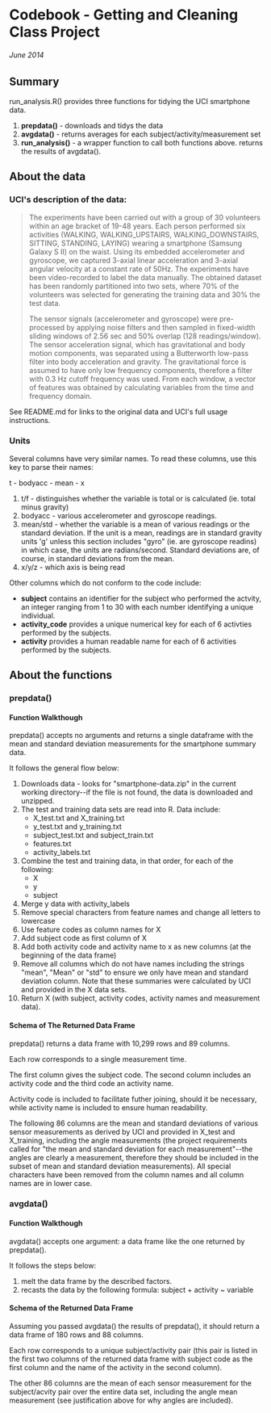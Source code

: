 # Codebook - Getting and Cleaning Class Project
###### June 2014

## Summary

run_analysis.R() provides three functions for tidying the UCI smartphone data. 

1. **prepdata()** - downloads and tidys the data
2. **avgdata()** - returns averages for each subject/activity/measurement set
3. **run_analysis()** - a wrapper function to call both functions above. returns the results of avgdata().

## About the data

### UCI's description of the data:

> The experiments have been carried out with a group of 30 volunteers within an age bracket of 19-48 years. Each person performed six activities (WALKING, WALKING_UPSTAIRS, WALKING_DOWNSTAIRS, SITTING, STANDING, LAYING) wearing a smartphone (Samsung Galaxy S II) on the waist. Using its embedded accelerometer and gyroscope, we captured 3-axial linear acceleration and 3-axial angular velocity at a constant rate of 50Hz. The experiments have been video-recorded to label the data manually. The obtained dataset has been randomly partitioned into two sets, where 70% of the volunteers was selected for generating the training data and 30% the test data. 
>
>The sensor signals (accelerometer and gyroscope) were pre-processed by applying noise filters and then sampled in fixed-width sliding windows of 2.56 sec and 50% overlap (128 readings/window). The sensor acceleration signal, which has gravitational and body motion components, was separated using a Butterworth low-pass filter into body acceleration and gravity. The gravitational force is assumed to have only low frequency components, therefore a filter with 0.3 Hz cutoff frequency was used. From each window, a vector of features was obtained by calculating variables from the time and frequency domain. 

See README.md for links to the original data and UCI's full usage instructions.

### Units

Several columns have very similar names. To read these columns, use this key to parse their names:

t - bodyacc - mean - x

1. t/f - distinguishes whether the variable is total or is calculated (ie. total minus gravity)
2. bodyacc - various accelerometer and gyroscope readings. 
3. mean/std - whether the variable is a mean of various readings or the standard deviation. If the unit is a mean, readings are in standard gravity units 'g' unless this section includes "gyro" (ie. are gyroscope readins) in which case, the units are radians/second. Standard deviations are, of course, in standard deviations from the mean.
4. x/y/z - which axis is being read

Other columns which do not conform to the code include:

* **subject** contains an identifier for the subject who performed the actvity, an integer ranging from 1 to 30 with each number identifying a unique individual.
* **activity_code** provides a unique numerical key for each of 6 activties performed by the subjects.
* **activity** provides a human readable name for each of 6 activities performed by the subjects.

## About the functions

### prepdata()

#### Function Walkthough

prepdata() accepts no arguments and returns a single dataframe with the mean and standard deviation measurements for the smartphone summary data.

It follows the general flow below:

1. Downloads data - looks for "smartphone-data.zip" in the current working directory--if the file is not found, the data is downloaded and unzipped.
2. The test and training data sets are read into R. Data include:
    -	X_test.txt and X_training.txt
    -	y_test.txt and y_training.txt
    -	subject_test.txt and subject_train.txt
    -  features.txt
    -  activity_labels.txt
3. Combine the test and training data, in that order, for each of the following:
    -	X
    -	y
    -	subject
4. Merge y data with activity_labels 
5. Remove special characters from feature names and change all letters to lowercase
6. Use feature codes as column names for X
7. Add subject code as first column of X
8. Add both activity code and activity name to x as new columns (at the beginning of the data frame)
9. Remove all columns which do not have names including the strings "mean", "Mean" or "std" to ensure we only have mean and standard deviation column. Note that these summaries were calculated by UCI and provided in the X data sets.
9. Return X (with subject, activity codes, activity names and measurement data).
 
#### Schema of The Returned Data Frame

prepdata() returns a data frame with 10,299 rows and 89 columns. 

Each row corresponds to a single measurement time. 

The first column gives the subject code. The second column includes an activity code and the third code an activity name.

Activity code is included to facilitate futher joining, should it be necessary, while activity name is included to ensure human readability. 

The following 86 columns are the mean and standard deviations of various sensor measurements as derived by UCI and provided in X_test and X_training, including the angle measurements (the project requirements called for "the mean and standard deviation for each measurement"--the angles are clearly a measurement, therefore they should be included in the subset of mean and standard deviation measurements). All special characters have been removed from the column names and all column names are in lower case.

### avgdata()

#### Function Walkthough

avgdata() accepts one argument: a data frame like the one returned by prepdata(). 

It follows the steps below:

1. melt the data frame by the described factors.
2. recasts the data by the following formula: subject + activity ~ variable

#### Schema of the Returned Data Frame

Assuming you passed avgdata() the results of prepdata(), it should return a data frame of 180 rows and 88 columns.

Each row corresponds to a unique subject/activity pair (this pair is listed in the first two columns of the returned data frame with subject code as the first column and the name of the activity in the second column).

The other 86 columns are the mean of each sensor measurement for the subject/acvity pair over the entire data set, including the angle mean measurement (see justification above for why angles are included). 

